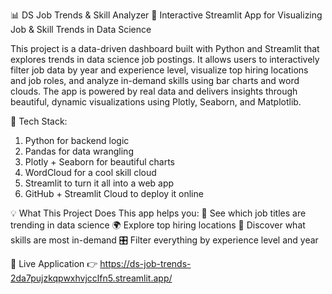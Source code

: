 📊 DS Job Trends & Skill Analyzer
🎯 Interactive Streamlit App for Visualizing Job & Skill Trends in Data Science

This project is a data-driven dashboard built with Python and Streamlit that explores trends in data science job postings. It allows users to interactively filter job data by year and experience level, visualize top hiring locations and job roles, and analyze in-demand skills using bar charts and word clouds. The app is powered by real data and delivers insights through beautiful, dynamic visualizations using Plotly, Seaborn, and Matplotlib.

🔧 Tech Stack:
1. Python for backend logic
2. Pandas for data wrangling
3. Plotly + Seaborn for beautiful charts
4. WordCloud for a cool skill cloud
5. Streamlit to turn it all into a web app
6. GitHub + Streamlit Cloud to deploy it online

💡 What This Project Does
This app helps you:
📌 See which job titles are trending in data science
🌍 Explore top hiring locations
🧠 Discover what skills are most in-demand
🎛️ Filter everything by experience level and year


🔗 Live Application
👉 https://ds-job-trends-2da7pujzkqpwxhvjcclfn5.streamlit.app/

